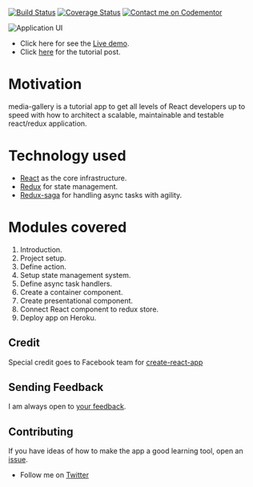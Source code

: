 [![Build Status](https://travis-ci.org/rowlandekemezie/media-library.svg?branch=master)](https://travis-ci.org/rowlandekemezie/media-library)
[![Coverage Status](https://coveralls.io/repos/github/rowlandekemezie/media-library/badge.svg?branch=master)](https://coveralls.io/github/rowlandekemezie/media-library?branch=master)
[![Contact me on Codementor](https://cdn.codementor.io/badges/contact_me_github.svg)](https://www.codementor.io/rowland?utm_source=github&utm_medium=button&utm_term=rowland&utm_campaign=github)

![Application UI](https://cloud.githubusercontent.com/assets/15085641/17646353/587e60d0-61bd-11e6-9403-82437ee3a6e6.png)


- Click here for see the [Live demo](http://media-gallery.herokuapp.com).
- Click [here](https://scotch.io/tutorials/build-a-media-library-with-react-redux-and-redux-saga-part-1) for the tutorial post.

# Motivation
media-gallery is a tutorial app to get all levels of React developers up to speed with how to architect a scalable, maintainable and testable react/redux application.

# Technology used
* [React](https://facebook.github.io/react/) as the core infrastructure.
* [Redux](https://github.com/reactjs/redux) for state management.
* [Redux-saga](https://github.com/yelouafi/redux-saga) for handling async tasks with agility.

# Modules covered
1. Introduction.
2. Project setup.
2. Define action.
3. Setup state management system.
4. Define async task handlers.
5. Create a container component.
6. Create presentational component.
7. Connect React component to redux store.
8. Deploy app on Heroku.

## Credit
Special credit goes to Facebook team for  [create-react-app](https://facebook.github.io/react/blog/2016/07/22/create-apps-with-no-configuration.html)

## Sending Feedback
I am always open to [your feedback](https://github.com/andela-rekemezie/media-gallery/issues).

## Contributing 
If you have ideas of how to make the app a good learning tool, open an [issue](https://github.com/andela-rekemezie/media-gallery/issues).

* Follow me on [Twitter](https://twitter.com/row_net)

